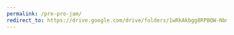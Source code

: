 ```yaml
---
permalink: /pre-pro-jam/
redirect_to: https://drive.google.com/drive/folders/1wRkAkbgg8RPBQW-NbmBWikKdmbaHtrxe?usp=sharing
---
```

